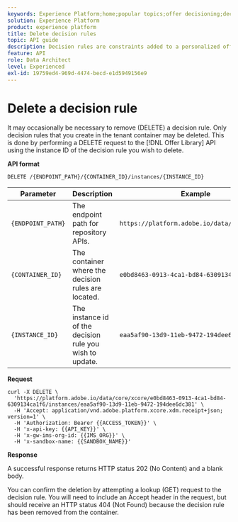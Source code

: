 ```yaml
---
keywords: Experience Platform;home;popular topics;offer decisioning;decision rules;delete decision rules
solution: Experience Platform
product: experience platform
title: Delete decision rules
topic: API guide
description: Decision rules are constraints added to a personalized offer and applied to a profile to determine eligibility.
feature: API
role: Data Architect
level: Experienced
exl-id: 19759ed4-969d-4474-becd-e1d5949156e9
---
```

# Delete a decision rule

It may occasionally be necessary to remove (DELETE) a decision rule. Only decision rules that you create in the tenant container may be deleted. This is done by performing a DELETE request to the [!DNL Offer Library] API using the instance ID of the decision rule you wish to delete.

**API format**

```http
DELETE /{ENDPOINT_PATH}/{CONTAINER_ID}/instances/{INSTANCE_ID}
```

| Parameter | Description | Example |
| --------- | ----------- | ------- |
| `{ENDPOINT_PATH}` | The endpoint path for repository APIs. | `https://platform.adobe.io/data/core/xcore/` |
| `{CONTAINER_ID}` | The container where the decision rules are located. | `e0bd8463-0913-4ca1-bd84-6309134ca1f6` |
| `{INSTANCE_ID}` |The instance id of the decision rule you wish to update. | `eaa5af90-13d9-11eb-9472-194dee6dc381` |

**Request**

```shell
curl -X DELETE \
  'https://platform.adobe.io/data/core/xcore/e0bd8463-0913-4ca1-bd84-6309134ca1f6/instances/eaa5af90-13d9-11eb-9472-194dee6dc381' \
  -H 'Accept: application/vnd.adobe.platform.xcore.xdm.receipt+json; version=1' \
  -H 'Authorization: Bearer {{ACCESS_TOKEN}}' \
  -H 'x-api-key: {{API_KEY}}' \
  -H 'x-gw-ims-org-id: {{IMS_ORG}}' \
  -H 'x-sandbox-name: {{SANDBOX_NAME}}'
```

**Response**

A successful response returns HTTP status 202 (No Content) and a blank body.

You can confirm the deletion by attempting a lookup (GET) request to the decision rule. You will need to include an Accept header in the request, but should receive an HTTP status 404 (Not Found) because the decision rule has been removed from the container.
